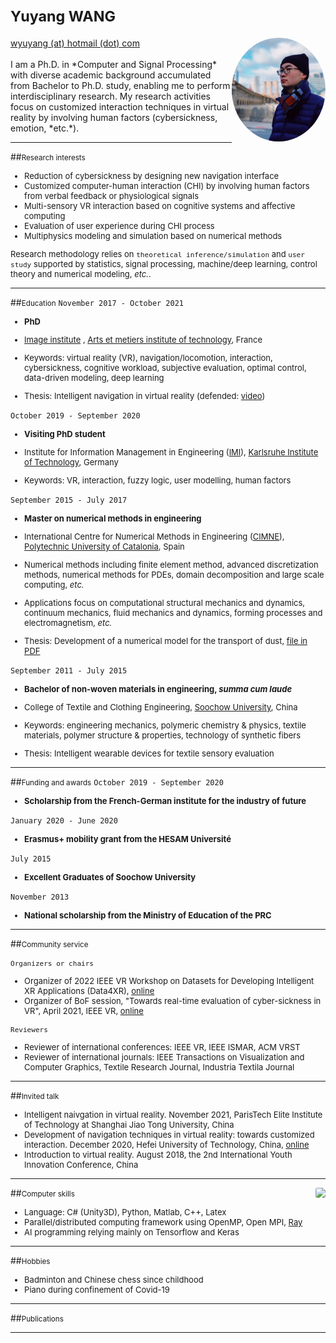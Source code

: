 

<!-- 设置分栏的方法来自于：https://www.v2ex.com/t/132636 
设置图片边框：https://blog.csdn.net/ProgramChangesWorld/article/details/51702679
-->

<style type="text/css">
	.image1{
		border-radius: 100%;
		overflow: hidden;
		width: 150px;
	}
	
	.image2{
           width:210px; 
           overflow: hidden; 
           border-radius:20%; 
	}
	
</style>
	

<!-- 注释
<div  align="right"> 
<img src="id.jpg" width="" height="">
</div>
-->

# <small>Yuyang WANG</small> 


<div>
<div style="float:left">
	<a href="mailto:wyuyang@hotmail.com">wyuyang (at) hotmail (dot) com</a>
	<br>
	<a href="https://github.com/yywangvr" >
	  <i class="fa fa-github"> </i>
	</a>
	<a href=" https://www.linkedin.com/in/yywangvr/" >
	 <i class="fa fa-linkedin" aria-hidden="true"></i>
	</a>
	<a href="https://twitter.com/yyuwang_" >
	<i class="fa fa-twitter"> </i>
	</a>
   </br>		
</div>


<div style="float:right">
	<img class ="image1" src="./media/id.jpg" width="" height="">
</div>

</div>


<!-- 注释
[wyuyang (at) hotmail (dot) com](mailto:wyuyang@hotmail.com)
<a href="https://github.com/yywangvr" >
  <i class="fa fa-github"> </i>
</a>
<a href=" https://www.linkedin.com/in/yywangvr/" >
 <i class="fa fa-linkedin" aria-hidden="true"></i>
</a>
<a href="https://twitter.com/yyuwang_" >
<i class="fa fa-twitter"> </i>
</a>
-->

<br>
<br>I am a Ph.D. in *Computer and Signal Processing* with diverse academic background accumulated from Bachelor to Ph.D. study, enabling me to perform interdisciplinary research. My research activities focus on customized interaction techniques in virtual reality by involving human factors (cybersickness, emotion, *etc.*).



----

##<small>Research interests</small>
<font size=2>

- Reduction of cybersickness by designing new navigation interface
- Customized computer-human interaction (CHI) by involving human factors from verbal feedback or physiological signals 
- Multi-sensory VR interaction based on cognitive systems and affective computing
- Evaluation of user experience during CHI process
- Multiphysics modeling and simulation based on numerical methods

Research methodology relies on `theoretical inference/simulation` and `user study` supported by statistics, signal processing, machine/deep learning, control theory and numerical modeling, *etc.*.

</font>

----


##<small>Education</small>
`November 2017 - October 2021 `
<font size=2>
- __PhD__

- [Image institute](http://institutimage.ensam.eu/homepage-institut-image-102267.kjsp?RH=1417091979616&RF=1417092040212) , [Arts et metiers institute of technology](https://artsetmetiers.fr), France
- Keywords: virtual reality (VR), navigation/locomotion, interaction, cybersickness, cognitive workload, subjective evaluation, optimal control, data-driven modeling, deep learning
- Thesis: Intelligent navigation in virtual reality (defended: [video](https://youtu.be/JGA4uBs61dc))

</font>


`October 2019 - September 2020`
<font size=2>
- __Visiting PhD student__

- Institute for Information Management in Engineering ([IMI](https://www.imi.kit.edu)), [Karlsruhe Institute of Technology](https://www.kit.edu/english/index.php), Germany
- Keywords: VR, interaction, fuzzy logic, user modelling, human factors

</font>

`September 2015 - July 2017`
<font size=2>
- __Master on numerical methods in engineering__

- International Centre for Numerical Methods in Engineering ([CIMNE](https://www.cimne.com)), [Polytechnic University of Catalonia](https://www.upc.edu/en/homepage), Spain
- Numerical methods including finite element method, advanced discretization methods, numerical methods for PDEs, domain decomposition and large scale computing, *etc.*
- Applications focus on computational structural mechanics and dynamics, continuum mechanics, fluid mechanics and dynamics, forming processes and electromagnetism, *etc.*
- Thesis: Development of a numerical model for the transport of dust, [file in PDF](/media/masterThesis.pdf) 

</font>

`September 2011 - July 2015`
<font size=2>
-  __Bachelor of non-woven materials in engineering, *summa cum laude*__

- College of Textile and Clothing Engineering, [Soochow University](https://www.suda.edu.cn/eng/), China
- Keywords: engineering mechanics, polymeric chemistry & physics, textile materials, polymer structure & properties, technology of synthetic fibers
- Thesis: Intelligent wearable devices for textile sensory evaluation

</font>

----

##<small>Funding and awards</small>
`October 2019 - September 2020`
<font size=2>
- __Scholarship from the French-German institute for the industry of future__
</font>

`January 2020 - June 2020`
<font size=2>
- __Erasmus+ mobility grant from the HESAM Université__
</font>

`July 2015 `
<font size=2>
- __Excellent Graduates of Soochow University__
</font>


`November 2013 `
<font size=2>
- __National scholarship from the Ministry of Education of the PRC__
</font>

----




##<small>Community service</small>
<font size=2>

`Organizers or chairs`

- Organizer of 2022 IEEE VR Workshop on Datasets for Developing Intelligent XR Applications (Data4XR), [online](https://ieeevr.org/2022/contribute/workshoppapers/#Data4XR)
- Organizer of BoF session, "Towards real-time evaluation of cyber-sickness in VR", April 2021, IEEE VR, [online](https://ieeevr.org/2021/program/bofs/)

`Reviewers`

- Reviewer of international conferences: IEEE VR, IEEE ISMAR, ACM VRST
- Reviewer of international journals: IEEE Transactions on Visualization and Computer Graphics, Textile Research Journal, Industria Textila Journal

</font>

----

##<small>Invited talk</small>
<font size=2>
	
- Intelligent naivgation in virtual reality. November 2021, ParisTech Elite Institute of Technology at Shanghai Jiao Tong University,  China	
- Development of navigation techniques in virtual reality: towards customized interaction. December 2020, Hefei University of Technology, China, [online](http://www.hfut.edu.cn/info/1036/6935.htm)
- Introduction to virtual reality. August 2018, the 2nd International Youth Innovation Conference, China

</font>

----


<div style="float:right">
	<img class="image2" src="https://github-readme-stats.vercel.app/api/top-langs/?username=yywangvr&layout=compact&hide_border=true&langs_count=10">
</div>

##<small>Computer skills</small>


<font size=2>

- Language: C# (Unity3D), Python, Matlab, C++, Latex 
- Parallel/distributed computing framework using OpenMP, Open MPI, [Ray](https://ray.io) 
- AI programming relying mainly on Tensorflow and Keras

</font>

---



##<small>Hobbies</small>
<font size=2>

- Badminton and Chinese chess since childhood
- Piano during confinement of Covid-19

</font>

----

##<small>Publications</small>
<script src="https://bibbase.org/service/mendeley/4b66b327-35ad-3956-a9a2-307331dd9988?jsonp=1?&owner=Wang,Yuyang&theme=default&fullnames=0">
</script>

----



<!-- 地球仪统计访客信息-->
<div align="center">
<script type="text/javascript" src="//rf.revolvermaps.com/0/0/8.js?i=5d4f8mo2j0d&amp;m=7&amp;c=ff0000&amp;cr1=ffffff&amp;f=arial&amp;l=33&amp;s=280" async="async"></script>
</div>


<!-- 访客统计：
<div style="float:left">
<script src="https://apps.elfsight.com/p/platform.js" defer></script>
<div class="elfsight-app-cbccd487-043a-4559-b59c-134294ef3b20"></div>
</div>
-->


<!-- 通过邮箱联系我： contact form-->
<script src="https://apps.elfsight.com/p/platform.js" defer></script>
<div class="elfsight-app-602f8d4e-e7e1-4a75-9aac-df3739b01748"></div>

<!-- 分享到社交媒体: social media icons, 暂时不用了。
<script src="https://apps.elfsight.com/p/platform.js" defer></script>
<div class="elfsight-app-5b627863-4d01-4779-b6bd-53df1536602d"></div>
-->

<!-- Go to www.addthis.com/dashboard to customize your tools -->
<script type="text/javascript" src="//s7.addthis.com/js/300/addthis_widget.js#pubid=ra-6001d169567f8288"></script>













